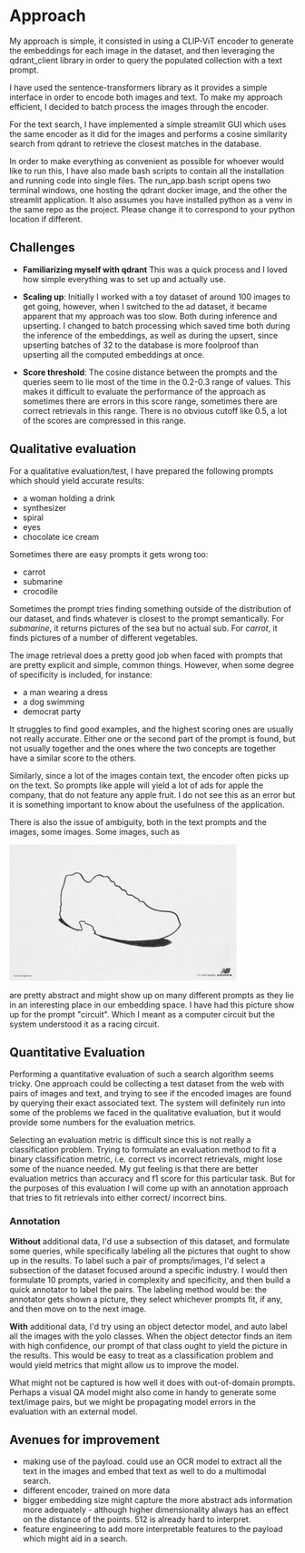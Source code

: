 # Approach 

My approach is simple, it consisted in using a CLIP-ViT encoder to generate the embeddings for each image in the dataset, 
and then leveraging the qdrant_client library in order to query the populated collection with a text prompt.

I have used the sentence-transformers library as it provides a simple interface in order to encode both images and text.
To make my approach efficient, I decided to batch process the images through the encoder. 

For the text search, I have implemented a simple streamlit GUI which uses the same encoder as it did for the images and performs a cosine similarity search from qdrant to retrieve the closest matches in the database.

In order to make everything as convenient as possible for whoever would like to run this, I have also made bash scripts to contain all the installation and running code into single files.
The run_app.bash script opens two terminal windows, one hosting the qdrant docker image, and the other the streamlit application.
It also assumes you have installed python as a venv in the same repo as the project. Please change it to correspond to your python location if different.
## Challenges

* **Familiarizing myself with qdrant** This was a quick process and I loved how simple everything was to set up and actually use.


* **Scaling up**: Initially I worked with a toy dataset of around 100 images to get going, however, when I switched to the ad dataset, it became apparent that my approach was too slow. Both during inference and upserting.
I changed to batch processing which saved time both during the inference of the embeddings, as well as during the upsert, since upserting batches of 32 to the database is more foolproof than
upserting all the computed embeddings at once.

* **Score threshold**: The cosine distance between the prompts and the queries seem to lie most of the time in the 0.2-0.3 range of values. This makes it difficult to evaluate the performance of the approach as sometimes there are errors in this score range, sometimes there are correct retrievals in this range. There is no obvious cutoff like 0.5, a lot of the scores are compressed in this range.

## Qualitative evaluation
For a qualitative evaluation/test, I have prepared the following prompts which should yield accurate results:

* a woman holding a drink
* synthesizer
* spiral
* eyes
* chocolate ice cream

Sometimes there are easy prompts it gets wrong too:
* carrot
* submarine
* crocodile

Sometimes the prompt tries finding something outside of the distribution of our dataset, and finds whatever is closest to the prompt semantically.
For *submarine*, it returns pictures of the sea but no actual sub.
For *carrot*, it finds pictures of a number of different vegetables.

The image retrieval does a pretty good job when faced with prompts that are pretty explicit and simple, common things.
However, when some degree of specificity is included, for instance:
* a man wearing a dress
* a dog swimming
* democrat party

It struggles to find good examples, and the highest scoring ones are usually not really accurate. Either one or the second part of the prompt is found, but not usually together and the ones where the two concepts are together have a similar score to the others.

Similarly, since a lot of the images contain text, the encoder often picks up on the text. So prompts like apple will yield a lot of 
ads for apple the company, that do not feature any apple fruit. I do not see this as an error but it is something important to know about the usefulness of the application.

There is also the issue of ambiguity, both in the text prompts and the images, some images. Some images, such as 


![abstract example](./readme_images/abstract_example.jpg)

are pretty abstract and might show up on many different prompts as they lie in an interesting place in our embedding space.
I have had this picture show up for the prompt "circuit". Which I meant as a computer circuit but the system understood it as a racing circuit.


## Quantitative Evaluation
Performing a quantitative evaluation of such a search algorithm seems tricky. One approach could be collecting a test dataset from the web with pairs of images and text, and trying to see if the encoded images are found by querying their exact associated text.
The system will definitely run into some of the problems we faced in the qualitative evaluation, but it would provide some numbers for the evaluation metrics.

Selecting an evaluation metric is difficult since this is not really a classification problem. Trying to formulate an evaluation method to fit a binary classification metric, i.e. correct vs incorrect retrievals, might lose some of the nuance needed. My gut feeling is that there are better evaluation metrics than accuracy and f1 score for this particular task.
But for the purposes of this evaluation I will come up with an annotation approach that tries to fit retrievals into either correct/ incorrect bins.

### Annotation
**Without** additional data, I'd use a subsection of this dataset, and formulate some queries, while specifically labeling all the pictures that ought to show up in the results.
To label such a pair of prompts/images, I'd select a subsection of the dataset focused around a specific industry. I would then formulate 10 prompts, varied in complexity and specificity, and then build a quick annotator to label the pairs.
The labeling method would be: the annotator gets shown a picture, they select whichever prompts fit, if any, and then move on to the next image.


**With** additional data, I'd try using an object detector model, and auto label all the images with the yolo classes. When the object detector finds an item with high confidence, our prompt of that class ought to yield the picture in the results.
This would be easy to treat as a classification problem and would yield metrics that might allow us to improve the model.


What might not be captured is how well it does with out-of-domain prompts. Perhaps a visual QA model might also come in handy to generate some text/image pairs, but we might be propagating model errors in the evaluation with an external model.

## Avenues for improvement

* making use of the payload. could use an OCR model to extract all the text in the images and embed that text as well to do a multimodal search.
* different encoder, trained on more data
* bigger embedding size might capture the more abstract ads information more adequately - although higher dimensionality always has an effect on the distance of the points. 512 is already hard to interpret.
* feature engineering to add more interpretable features to the payload which might aid in a search.